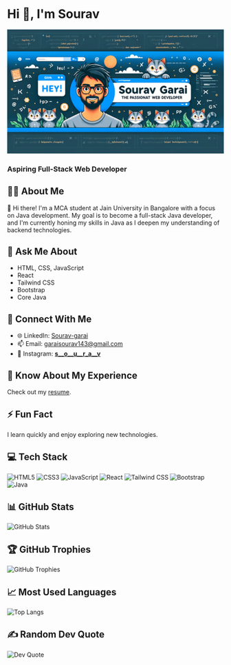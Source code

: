 # Hi 👋, I'm Sourav

![Profile Banner](https://github.com/sourav755/sourav755/blob/main/profile-banner-2.webp)

### Aspiring Full-Stack Web Developer

## 🧑‍💻 About Me
👋 Hi there! I'm a MCA student at Jain University in Bangalore with a focus on Java development. My goal is to become a full-stack Java developer, and I'm currently honing my skills in Java as I deepen my understanding of backend technologies.

## 💬 Ask Me About
- HTML, CSS, JavaScript
- React
- Tailwind CSS
- Bootstrap
- Core Java

## 🔗 Connect With Me
- 🌐 LinkedIn: [Sourav-garai](https://www.linkedin.com/in/sourav-garai-9b57022b6/)
- 📫 Email: [garaisourav143@gmail.com](mailto:garaisourav143@gmail.com)
- 📸 Instagram: [__s__o__u__r_a__v__](https://www.instagram.com/__s__o__u__r_a__v__/)

## 📄 Know About My Experience
Check out my [resume](https://github.com/sourav755/sourav755/blob/main/sourav_garai.pdf).

## ⚡ Fun Fact
I learn quickly and enjoy exploring new technologies.

## 💻 Tech Stack
![HTML5](https://img.shields.io/badge/HTML5-E34F26?style=for-the-badge&logo=html5&logoColor=white)
![CSS3](https://img.shields.io/badge/CSS3-1572B6?style=for-the-badge&logo=css3&logoColor=white)
![JavaScript](https://img.shields.io/badge/JavaScript-F7DF1E?style=for-the-badge&logo=javascript&logoColor=black)
![React](https://img.shields.io/badge/React-61DAFB?style=for-the-badge&logo=react&logoColor=black)
![Tailwind CSS](https://img.shields.io/badge/Tailwind_CSS-38B2AC?style=for-the-badge&logo=tailwind-css&logoColor=white)
![Bootstrap](https://img.shields.io/badge/Bootstrap-7952B3?style=for-the-badge&logo=bootstrap&logoColor=white)
![Java](https://img.shields.io/badge/Java-ED8B00?style=for-the-badge&logo=java&logoColor=white)

## 📊 GitHub Stats
![GitHub Stats](https://github-readme-stats.vercel.app/api?username=sourav755&show_icons=true&theme=radical)

## 🏆 GitHub Trophies
![GitHub Trophies](https://github-profile-trophy.vercel.app/?username=sourav755)

## 📈 Most Used Languages
![Top Langs](https://github-readme-stats.vercel.app/api/top-langs/?username=sourav755&layout=compact&theme=radical)

## ✍️ Random Dev Quote
![Dev Quote](https://quotes-github-readme.vercel.app/api?type=horizontal&theme=radical)
